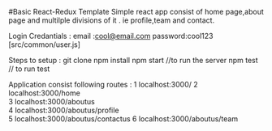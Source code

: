#Basic React-Redux Template
Simple react app consist of home page,about page and multilple divisions of it . ie profile,team and contact.


Login Credantials :
email :cool@email.com  password:cool123   [src/common/user.js]


Steps to setup :
git clone
npm install
npm start         //to run the server
npm test          // to run test



Application consist following routes :
 1 localhost:3000/
 2 localhost:3000/home           
 3 localhost:3000/aboutus          
 4 localhost:3000/aboutus/profile  
 5 localhost:3000/aboutus/contactus
 6 localhost:3000/aboutus/team     
